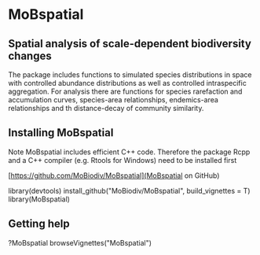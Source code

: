 # MoBspatial

## Spatial analysis of scale-dependent biodiversity changes ##

The package includes functions to simulated species distributions in space with controlled abundance distributions as well as controlled intraspecific aggregation. For analysis there are functions for species rarefaction and accumulation curves, species-area relationships,  endemics-area relationships and th distance-decay of community similarity.


## Installing MoBspatial

Note MoBspatial includes efficient C++ code. Therefore the package Rcpp and a
C++ compiler (e.g. Rtools for Windows) need to be installed first

[https://github.com/MoBiodiv/MoBspatial](MoBspatial on GitHub)

library(devtools)
install_github("MoBiodiv/MoBspatial", build_vignettes = T)
library(MoBspatial)

## Getting help

?MoBspatial
browseVignettes("MoBspatial")
